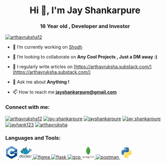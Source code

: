<h1 align="center">Hi 👋, I'm Jay Shankarpure</h1>
<h3 align="center">16 Year old , Developer and Investor</h3>

<p align="left"> <a href="https://twitter.com/arthavruksha12" target="blank"><img src="https://img.shields.io/twitter/follow/arthavruksha12?logo=twitter&style=for-the-badge" alt="arthavruksha12" /></a> </p>

- 🔭 I’m currently working on [Shodh](https://shodh.arthavruksha.co.in/)

- 👯 I’m looking to collaborate on **Any Cool Projects , Just a DM away :)**

- 📝 I regularly write articles on [https://arthavruksha.substack.com/](https://arthavruksha.substack.com/)

- 💬 Ask me about **Anything !**

- 📫 How to reach me **jayshankarpure@gmail.com**

<h3 align="left">Connect with me:</h3>
<p align="left">
<a href="https://twitter.com/arthavruksha12" target="blank"><img align="center" src="https://raw.githubusercontent.com/rahuldkjain/github-profile-readme-generator/master/src/images/icons/Social/twitter.svg" alt="arthavruksha12" height="30" width="40" /></a>
<a href="https://linkedin.com/in/jay-shankarpure" target="blank"><img align="center" src="https://raw.githubusercontent.com/rahuldkjain/github-profile-readme-generator/master/src/images/icons/Social/linked-in-alt.svg" alt="jay-shankarpure" height="30" width="40" /></a>
<a href="https://instagram.com/jayshankarpure" target="blank"><img align="center" src="https://raw.githubusercontent.com/rahuldkjain/github-profile-readme-generator/master/src/images/icons/Social/instagram.svg" alt="jayshankarpure" height="30" width="40" /></a>
<a href="https://www.youtube.com/c/jay shankarpure" target="blank"><img align="center" src="https://raw.githubusercontent.com/rahuldkjain/github-profile-readme-generator/master/src/images/icons/Social/youtube.svg" alt="jay shankarpure" height="30" width="40" /></a>
<a href="https://www.codechef.com/users/jayhank123" target="blank"><img align="center" src="https://cdn.jsdelivr.net/npm/simple-icons@3.1.0/icons/codechef.svg" alt="jayhank123" height="30" width="40" /></a>
<a href="https://codeforces.com/profile/arthavruksha" target="blank"><img align="center" src="https://raw.githubusercontent.com/rahuldkjain/github-profile-readme-generator/master/src/images/icons/Social/codeforces.svg" alt="arthavruksha" height="30" width="40" /></a>
</p>

<h3 align="left">Languages and Tools:</h3>
<p align="left"> <a href="https://www.w3schools.com/cpp/" target="_blank" rel="noreferrer"> <img src="https://raw.githubusercontent.com/devicons/devicon/master/icons/cplusplus/cplusplus-original.svg" alt="cplusplus" width="40" height="40"/> </a> <a href="https://www.docker.com/" target="_blank" rel="noreferrer"> <img src="https://raw.githubusercontent.com/devicons/devicon/master/icons/docker/docker-original-wordmark.svg" alt="docker" width="40" height="40"/> </a> <a href="https://www.figma.com/" target="_blank" rel="noreferrer"> <img src="https://www.vectorlogo.zone/logos/figma/figma-icon.svg" alt="figma" width="40" height="40"/> </a> <a href="https://flask.palletsprojects.com/" target="_blank" rel="noreferrer"> <img src="https://www.vectorlogo.zone/logos/pocoo_flask/pocoo_flask-icon.svg" alt="flask" width="40" height="40"/> </a> <a href="https://cloud.google.com" target="_blank" rel="noreferrer"> <img src="https://www.vectorlogo.zone/logos/google_cloud/google_cloud-icon.svg" alt="gcp" width="40" height="40"/> </a> <a href="https://www.mongodb.com/" target="_blank" rel="noreferrer"> <img src="https://raw.githubusercontent.com/devicons/devicon/master/icons/mongodb/mongodb-original-wordmark.svg" alt="mongodb" width="40" height="40"/> </a> <a href="https://postman.com" target="_blank" rel="noreferrer"> <img src="https://www.vectorlogo.zone/logos/getpostman/getpostman-icon.svg" alt="postman" width="40" height="40"/> </a> <a href="https://www.python.org" target="_blank" rel="noreferrer"> <img src="https://raw.githubusercontent.com/devicons/devicon/master/icons/python/python-original.svg" alt="python" width="40" height="40"/> </a> </p>
